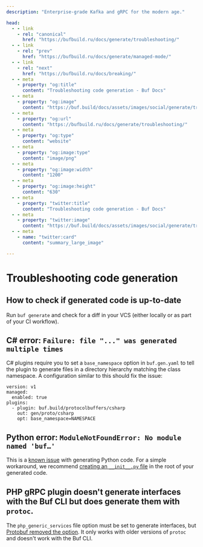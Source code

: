```yaml
---
description: "Enterprise-grade Kafka and gRPC for the modern age."

head:
  - - link
    - rel: "canonical"
      href: "https://bufbuild.ru/docs/generate/troubleshooting/"
  - - link
    - rel: "prev"
      href: "https://bufbuild.ru/docs/generate/managed-mode/"
  - - link
    - rel: "next"
      href: "https://bufbuild.ru/docs/breaking/"
  - - meta
    - property: "og:title"
      content: "Troubleshooting code generation - Buf Docs"
  - - meta
    - property: "og:image"
      content: "https://buf.build/docs/assets/images/social/generate/troubleshooting.png"
  - - meta
    - property: "og:url"
      content: "https://bufbuild.ru/docs/generate/troubleshooting/"
  - - meta
    - property: "og:type"
      content: "website"
  - - meta
    - property: "og:image:type"
      content: "image/png"
  - - meta
    - property: "og:image:width"
      content: "1200"
  - - meta
    - property: "og:image:height"
      content: "630"
  - - meta
    - property: "twitter:title"
      content: "Troubleshooting code generation - Buf Docs"
  - - meta
    - property: "twitter:image"
      content: "https://buf.build/docs/assets/images/social/generate/troubleshooting.png"
  - - meta
    - name: "twitter:card"
      content: "summary_large_image"

---
```


# Troubleshooting code generation

## How to check if generated code is up-to-date

Run `buf generate` and check for a diff in your VCS (either locally or as part of your CI workflow).

## C# error: `Failure: file "..." was generated multiple times`

C# plugins require you to set a `base_namespace` option in `buf.gen.yaml` to tell the plugin to generate files in a directory hierarchy matching the class namespace. A configuration similar to this should fix the issue:

```yaml{7}
version: v1
managed:
  enabled: true
plugins:
  - plugin: buf.build/protocolbuffers/csharp
    out: gen/proto/csharp
    opt: base_namespace=NAMESPACE
```

## Python error: `ModuleNotFoundError: No module named 'buf…'`

This is a [known issue](https://github.com/protocolbuffers/protobuf/issues/881) with generating Python code. For a simple workaround, we recommend [creating an `__init__.py` file](https://github.com/protocolbuffers/protobuf/issues/881#issuecomment-1615919615) in the root of your generated code.

## PHP gRPC plugin doesn't generate interfaces with the Buf CLI but does generate them with `protoc`.

The `php_generic_services` file option must be set to generate interfaces, but [Protobuf removed the option](https://github.com/protocolbuffers/protobuf/pull/15164). It only works with older versions of `protoc` and doesn't work with the Buf CLI.
